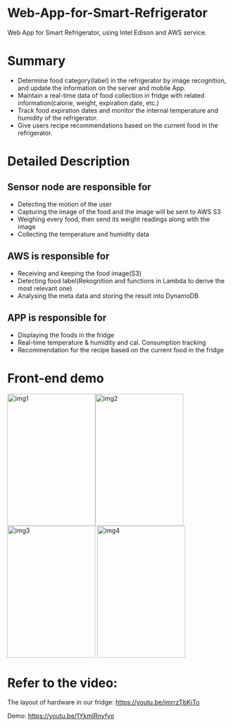 # Web-App-for-Smart-Refrigerator
Web App for Smart Refrigerator, using Intel Edison and AWS service.

# Summary
* Determine food category(label) in the refrigerator by image recognition, and update the information on the server and mobile App.
* Maintain a real-time data of food collection in fridge with related information(calorie, weight, expiration date, etc.)
* Track food expiration dates and monitor the internal temperature and humidity of the refrigerator.
* Give users recipe recommendations based on the current food in the refrigerator.

# Detailed Description

## Sensor node are responsible for
* Detecting the motion of the user
* Capturing the image of the food and the image will be sent to AWS S3
* Weighing every food, then send its weight readings along with the image
* Collecting the temperature and humidity data 

## AWS is responsible for 
* Receiving and keeping the food image(S3)
* Detecting food label(Rekognition and functions in Lambda to derive the most relevant one)
* Analysing the meta data and storing the result into DynamoDB

## APP is responsible for
* Displaying the foods in the fridge
* Real-time temperature & humidity and cal. Consumption tracking
* Recommendation for the recipe based on the current food in the fridge

# Front-end demo
<img src="https://github.com/OliviaWYQ/Web-App-for-Smart-Refrigerator/blob/master/demo_img/img1.png" width = "200" height = "300" alt="img1" style='float:left' align=center />
<img src="https://github.com/OliviaWYQ/Web-App-for-Smart-Refrigerator/blob/master/demo_img/img2.png" width = "200" height = "300" alt="img2" align=center />
<img src="https://github.com/OliviaWYQ/Web-App-for-Smart-Refrigerator/blob/master/demo_img/img3.png" width = "200" height = "300" alt="img3" align=center />
<img src="https://github.com/OliviaWYQ/Web-App-for-Smart-Refrigerator/blob/master/demo_img/img4.png" width = "200" height = "300" alt="img4" align=center />

# Refer to the video:
The layout of hardware in our fridge:
https://youtu.be/imrrzTbKiTo

Demo:
https://youtu.be/1YkmIRnyfyo

